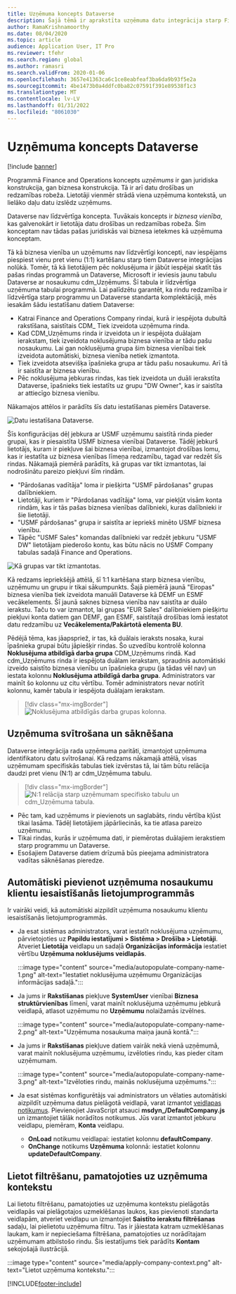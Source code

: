 ```yaml
---
title: Uzņēmuma koncepts Dataverse
description: Šajā tēmā ir aprakstīta uzņēmuma datu integrācija starp Finance and Operations un Dataverse.
author: RamaKrishnamoorthy
ms.date: 08/04/2020
ms.topic: article
audience: Application User, IT Pro
ms.reviewer: tfehr
ms.search.region: global
ms.author: ramasri
ms.search.validFrom: 2020-01-06
ms.openlocfilehash: 3657e41363ca6c1ce8eabfeaf3ba6da9b93f5e2a
ms.sourcegitcommit: 4be1473b0a4ddfc0ba82c07591f391e89538f1c3
ms.translationtype: MT
ms.contentlocale: lv-LV
ms.lasthandoff: 01/31/2022
ms.locfileid: "8061030"
---
```

# <a name="company-concept-in-dataverse"></a>Uzņēmuma koncepts Dataverse

[!include [banner](../../includes/banner.md)]




Programmā Finance and Operations koncepts *uzņēmums* ir gan juridiska konstrukcija, gan biznesa konstrukcija. Tā ir arī datu drošības un redzamības robeža. Lietotāji vienmēr strādā viena uzņēmuma kontekstā, un lielāko daļu datu izslēdz uzņēmums.

Dataverse nav līdzvērtīga koncepta. Tuvākais koncepts ir *biznesa vienība*, kas galvenokārt ir lietotāja datu drošības un redzamības robeža. Šim konceptam nav tādas pašas juridiskās vai biznesa ietekmes kā uzņēmuma konceptam.

Tā kā biznesa vienība un uzņēmums nav līdzvērtīgi koncepti, nav iespējams piespiest vienu pret vienu (1:1) kartēšanu starp tiem Dataverse integrācijas nolūkā. Tomēr, tā kā lietotājiem pēc noklusējuma ir jābūt iespējai skatīt tās pašas rindas programmā un Dataverse, Microsoft ir ieviesis jaunu tabulu Dataverse ar nosaukumu cdm\_Uzņēmums. Šī tabula ir līdzvērtīga uzņēmuma tabulai programmā. Lai palīdzētu garantēt, ka rindu redzamība ir līdzvērtīga starp programmu un Dataverse standarta komplektācijā, mēs iesakām šādu iestatīšanu datiem Dataverse:

+ Katrai Finance and Operations Company rindai, kurā ir iespējota dubultā rakstīšana, saistītais CDM\_ Tiek izveidota uzņēmuma rinda.
+ Kad CDM\_Uzņēmums rinda ir izveidota un ir iespējota duālajam ierakstam, tiek izveidota noklusējuma biznesa vienība ar tādu pašu nosaukumu. Lai gan noklusējuma grupa šim biznesa vienībai tiek izveidota automātiski, biznesa vienība netiek izmantota.
+ Tiek izveidota atsevišķa īpašnieka grupa ar tādu pašu nosaukumu. Arī tā ir saistīta ar biznesa vienību.
+ Pēc noklusējuma jebkuras rindas, kas tiek izveidota un duāli ierakstīta Dataverse, īpašnieks tiek iestatīts uz grupu "DW Owner", kas ir saistīta ar attiecīgo biznesa vienību.

Nākamajos attēlos ir parādīts šīs datu iestatīšanas piemērs Dataverse.

![Datu iestatīšana Dataverse.](media/dual-write-company-1.png)

Šīs konfigurācijas dēļ jebkura ar USMF uzņēmumu saistītā rinda pieder grupai, kas ir piesaistīta USMF biznesa vienībai Dataverse. Tādēļ jebkurš lietotājs, kuram ir piekļuve šai biznesa vienībai, izmantojot drošības lomu, kas ir iestatīta uz biznesa vienības līmeņa redzamību, tagad var redzēt šīs rindas. Nākamajā piemērā parādīts, kā grupas var tikt izmantotas, lai nodrošinātu pareizo piekļuvi šīm rindām.

+ "Pārdošanas vadītāja" loma ir piešķirta "USMF pārdošanas" grupas dalībniekiem.
+ Lietotāji, kuriem ir "Pārdošanas vadītāja" loma, var piekļūt visām konta rindām, kas ir tās pašas biznesa vienības dalībnieki, kuras dalībnieki ir šie lietotāji.
+ "USMF pārdošanas" grupa ir saistīta ar iepriekš minēto USMF biznesa vienību.
+ Tāpēc "USMF Sales" komandas dalībnieki var redzēt jebkuru "USMF DW" lietotājam piederošo kontu, kas būtu nācis no USMF Company tabulas sadaļā Finance and Operations.

![Kā grupas var tikt izmantotas.](media/dual-write-company-2.png)

Kā redzams iepriekšējā attēlā, šī 1:1 kartēšana starp biznesa vienību, uzņēmumu un grupu ir tikai sākumpunkts. Šajā piemērā jaunā "Eiropas" biznesa vienība tiek izveidota manuāli Dataverse kā DEMF un ESMF vecākelements. Šī jaunā saknes biznesa vienība nav saistīta ar duālo ierakstu. Taču to var izmantot, lai grupas "EUR Sales" dalībniekiem piešķirtu piekļuvi konta datiem gan DEMF, gan ESMF, saistītajā drošības lomā iestatot datu redzamību uz **Vecākelementa/Pakārtotā elementa BU**.

Pēdējā tēma, kas jāapspriež, ir tas, kā duālais ieraksts nosaka, kurai īpašnieka grupai būtu jāpiešķir rindas. Šo uzvedību kontrolē kolonna **Noklusējuma atbildīgā darba grupa** CDM\_Uzņēmums rindā. Kad cdm\_Uzņēmums rinda ir iespējota duālam ierakstam, spraudnis automātiski izveido saistīto biznesa vienību un īpašnieka grupu (ja tādas vēl nav) un iestata kolonnu **Noklusējuma atbildīgā darba grupa**. Administrators var mainīt šo kolonnu uz citu vērtību. Tomēr administrators nevar notīrīt kolonnu, kamēr tabula ir iespējota duālajam ierakstam.

> [!div class="mx-imgBorder"]
![Noklusējuma atbildīgās darba grupas kolonna.](media/dual-write-default-owning-team.jpg)

## <a name="company-striping-and-bootstrapping"></a>Uzņēmuma svītrošana un sāknēšana

Dataverse integrācija rada uzņēmuma paritāti, izmantojot uzņēmuma identifikatoru datu svītrošanai. Kā redzams nākamajā attēlā, visas uzņēmumam specifiskās tabulas tiek izvērstas tā, lai tām būtu relācija daudzi pret vienu (N:1) ar cdm\_Uzņēmuma tabulu.

> [!div class="mx-imgBorder"]
![N:1 relācija starp uzņēmumam specifisko tabulu un cdm_Uzņēmuma tabula.](media/dual-write-bootstrapping.png)

+ Pēc tam, kad uzņēmums ir pievienots un saglabāts, rindu vērtība kļūst tikai lasāma. Tādēļ lietotājiem jāpārliecinās, ka tie atlasa pareizo uzņēmumu.
+ Tikai rindas, kurās ir uzņēmuma dati, ir piemērotas duālajiem ierakstiem starp programmu un Dataverse.
+ Esošajiem Dataverse datiem drīzumā būs pieejama administratora vadītas sāknēšanas pieredze.


## <a name="autopopulate-company-name-in-customer-engagement-apps"></a>Automātiski pievienot uzņēmuma nosaukumu klientu iesaistīšanās lietojumprogrammās

Ir vairāki veidi, kā automātiski aizpildīt uzņēmuma nosaukumu klientu iesaistīšanās lietojumprogrammās.

+ Ja esat sistēmas administrators, varat iestatīt noklusējuma uzņēmumu, pārvietojoties uz **Papildu iestatījumi > Sistēma > Drošība > Lietotāji**. Atveriet **Lietotāja** veidlapu un sadaļā **Organizācijas informācija** iestatiet vērtību **Uzņēmuma noklusējums veidlapās**.

    :::image type="content" source="media/autopopulate-company-name-1.png" alt-text="Iestatiet noklusējuma uzņēmumu Organizācijas informācijas sadaļā.":::

+ Ja jums ir **Rakstīšanas** piekļuve **SystemUser** vienībai **Biznesa struktūrvienības** līmenī, varat mainīt noklusējuma uzņēmumu jebkurā veidlapā, atlasot uzņēmumu no **Uzņēmumu** nolaižamās izvēlnes.

    :::image type="content" source="media/autopopulate-company-name-2.png" alt-text="Uzņēmuma nosaukuma maiņa jaunā kontā.":::

+ Ja jums ir **Rakstīšanas** piekļuve datiem vairāk nekā vienā uzņēmumā, varat mainīt noklusējuma uzņēmumu, izvēloties rindu, kas pieder citam uzņēmumam.

    :::image type="content" source="media/autopopulate-company-name-3.png" alt-text="Izvēloties rindu, mainās noklusējuma uzņēmums.":::

+ Ja esat sistēmas konfigurētājs vai administrators un vēlaties automātiski aizpildīt uzņēmuma datus pielāgotā veidlapā, varat izmantot [veidlapas notikumus](/powerapps/developer/model-driven-apps/clientapi/events-forms-grids). Pievienojiet JavaScript atsauci **msdyn_/DefaultCompany.js** un izmantojiet tālāk norādītos notikumus. Jūs varat izmantot jebkuru veidlapu, piemēram, **Konta** veidlapu.

    + **OnLoad** notikumu veidlapai: iestatiet kolonnu **defaultCompany**.
    + **OnChange** notikums **Uzņēmuma** kolonnā: iestatiet kolonnu **updateDefaultCompany**.

## <a name="apply-filtering-based-on-the-company-context"></a>Lietot filtrēšanu, pamatojoties uz uzņēmuma kontekstu

Lai lietotu filtrēšanu, pamatojoties uz uzņēmuma kontekstu pielāgotās veidlapās vai pielāgotajos uzmeklēšanas laukos, kas pievienoti standarta veidlapām, atveriet veidlapu un izmantojiet **Saistīto ierakstu filtrēšanas** sadaļu, lai pielietotu uzņēmuma filtru. Tas ir jāiestata katram uzmeklēšanas laukam, kam ir nepieciešama filtrēšana, pamatojoties uz norādītajam uzņēmumam atbilstošo rindu. Šis iestatījums tiek parādīts **Kontam** sekojošajā ilustrācijā.

:::image type="content" source="media/apply-company-context.png" alt-text="Lietot uzņēmuma kontekstu.":::



[!INCLUDE[footer-include](../../../../includes/footer-banner.md)]